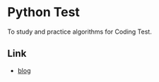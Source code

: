 # Python Test

To study and practice algorithms for Coding Test.

## Link

- [blog](https://blog.naver.com/coding_ex) 
